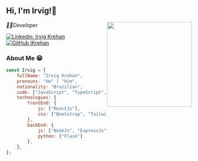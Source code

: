 <h2> Hi, I'm Irvig!👋</h2>
<img align='right' src="https://media.giphy.com/media/WUlplcMpOCEmTGBtBW/giphy.gif" width="230">
<p><em>👨‍💻Developer</br>
</em></p>

[![Linkedin: Irvig Krehan](https://img.shields.io/badge/-IrvigKrehan-blue?style=flat-square&logo=Linkedin&logoColor=white&link=https://www.linkedin.com/in/irvigkrehan/)](https://www.linkedin.com/in/irvigkrehan/)
[![GitHub IKrehan](https://img.shields.io/github/followers/IKrehan?label=follow&style=social)](https://github.com/IKrehan)

### About Me 😁
```javascript
const Irvig = {
    fullName: "Irvig Krehan",
    pronouns: "He" | "Him",
    nationality: "Brazilian",
    code: ["JavaScript", "TypeScript", "Python"],
    technologies: {
        frontEnd: {
            js: ["ReactJs"],
            css: ["Bootstrap", "Tailwindcss"]
        },
        backEnd: {
            js: ["NodeJs", "ExpressJs"],
            python: ["Flask"]
        },
    },
};
```

